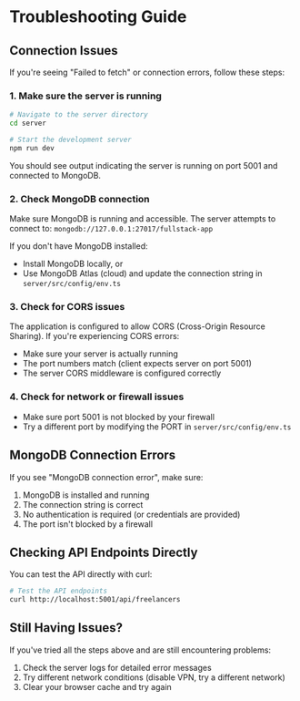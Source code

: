 # Troubleshooting Guide

## Connection Issues

If you're seeing "Failed to fetch" or connection errors, follow these steps:

### 1. Make sure the server is running

```bash
# Navigate to the server directory
cd server

# Start the development server
npm run dev
```

You should see output indicating the server is running on port 5001 and connected to MongoDB.

### 2. Check MongoDB connection

Make sure MongoDB is running and accessible. The server attempts to connect to:
`mongodb://127.0.0.1:27017/fullstack-app`

If you don't have MongoDB installed:
- Install MongoDB locally, or
- Use MongoDB Atlas (cloud) and update the connection string in `server/src/config/env.ts`

### 3. Check for CORS issues

The application is configured to allow CORS (Cross-Origin Resource Sharing). If you're experiencing CORS errors:

- Make sure your server is actually running
- The port numbers match (client expects server on port 5001)
- The server CORS middleware is configured correctly

### 4. Check for network or firewall issues

- Make sure port 5001 is not blocked by your firewall
- Try a different port by modifying the PORT in `server/src/config/env.ts`

## MongoDB Connection Errors

If you see "MongoDB connection error", make sure:

1. MongoDB is installed and running
2. The connection string is correct
3. No authentication is required (or credentials are provided)
4. The port isn't blocked by a firewall

## Checking API Endpoints Directly

You can test the API directly with curl:

```bash
# Test the API endpoints
curl http://localhost:5001/api/freelancers
```

## Still Having Issues?

If you've tried all the steps above and are still encountering problems:

1. Check the server logs for detailed error messages
2. Try different network conditions (disable VPN, try a different network)
3. Clear your browser cache and try again 